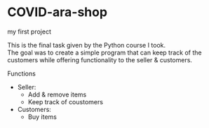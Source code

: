 # COVID-ara-shop
my first project

This is the final task given by the Python course I took.  
The goal was to create a simple program that can keep track of the customers while offering functionality to the seller & customers.  

Functions  
   - Seller:  
       - Add & remove items  
       - Keep track of coustomers  
   - Customers:  
       - Buy items  
